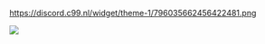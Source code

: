 https://discord.c99.nl/widget/theme-1/796035662456422481.png

<img src="https://github-readme-stats.vercel.app/api?username=SlidexDE&&show_icons=true&title_color=ffffff&icon_color=bb2acf&text_color=daf7dc&bg_color=151515">
